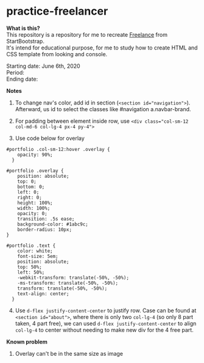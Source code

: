 # practice-freelancer

**What is this?**  
This repository is a repository for me to recreate [Freelance](https://startbootstrap.com/previews/freelancer) from StartBootstrap.  
It's intend for educational purpose, for me to study how to create HTML and CSS template from looking and console. 

Starting date: June 6th, 2020  
Period:  
Ending date:  

**Notes**

1. To change nav's color, add id in section (`<section id="navigation">`). Afterward, us id to select the classes like #navigation a.navbar-brand. 

2. For padding between element inside row, use `<div class="col-sm-12 col-md-6 col-lg-4 px-4 py-4">`

3. Use code below for overlay

```
#portfolio .col-sm-12:hover .overlay {
    opacity: 90%;
  }

#portfolio .overlay {
    position: absolute;
    top: 0;
    bottom: 0;
    left: 0;
    right: 0;
    height: 100%;
    width: 100%;
    opacity: 0;
    transition: .5s ease;
    background-color: #1abc9c;
    border-radius: 10px;
}

#portfolio .text {
    color: white;
    font-size: 5em;
    position: absolute;
    top: 50%;
    left: 50%;
    -webkit-transform: translate(-50%, -50%);
    -ms-transform: translate(-50%, -50%);
    transform: translate(-50%, -50%);
    text-align: center;
  }
```

4. Use `d-flex justify-content-center` to justify row. Case can be found at `<section id="about">`, where there is only two `col-lg-4` (so only 8 part taken, 4 part free), we can used `d-flex justify-content-center` to align `col-lg-4` to center without needing to make new div for the 4 free part.

**Known problem**
1. Overlay can't be in the same size as image
